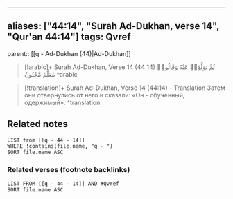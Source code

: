 
---
aliases: ["44:14", "Surah Ad-Dukhan, verse 14", "Qur'an 44:14"]
tags: Qvref
---

parent:: [[q - Ad-Dukhan (44)|Ad-Dukhan]]

> [!arabic]+ Surah Ad-Dukhan, Verse 14 (44:14)
> <span class="quran-arabic">ثُمَّ تَوَلَّوْا۟ عَنْهُ وَقَالُوا۟ مُعَلَّمٌ مَّجْنُونٌ</span>
^arabic

> [!translation]+ Surah Ad-Dukhan, Verse 14 (44:14) - Translation
> Затем они отвернулись от него и сказали: «Он - обученный, одержимый».
^translation



## Related notes
```dataview
LIST from [[q - 44 - 14]]
WHERE !contains(file.name, "q - ")
SORT file.name ASC
```

### Related verses (footnote backlinks)
```dataview
LIST FROM [[q - 44 - 14]] AND #Qvref
SORT file.name ASC
```

